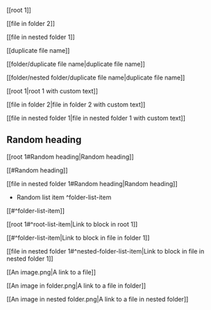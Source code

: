 [[root 1]]

[[file in folder 2]]

[[file in nested folder 1]]

[[duplicate file name]]

[[folder/duplicate file name|duplicate file name]]

[[folder/nested folder/duplicate file name|duplicate file name]]

[[root 1|root 1 with custom text]]

[[file in folder 2|file in folder 2 with custom text]]

[[file in nested folder 1|file in nested folder 1 with custom text]]

## Random heading

[[root 1#Random heading|Random heading]]

[[#Random heading]]

[[file in nested folder 1#Random heading|Random heading]]

- Random list item ^folder-list-item

[[#^folder-list-item]]

[[root 1#^root-list-item|Link to block in root 1]]

[[#^folder-list-item|Link to block in file in folder 1]]

[[file in nested folder 1#^nested-folder-list-item|Link to block in file in nested folder 1]]

[[An image.png|A link to a file]]

[[An image in folder.png|A link to a file in folder]]

[[An image in nested folder.png|A link to a file in nested folder]]
